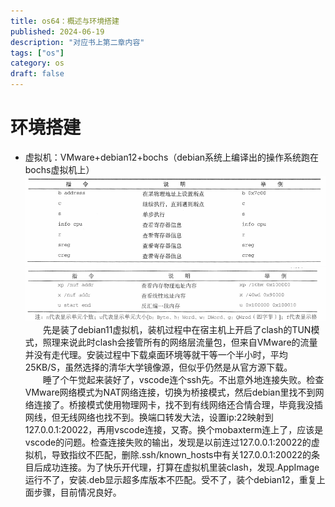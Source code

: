 ```yaml
---
title: os64：概述与环境搭建
published: 2024-06-19
description: "对应书上第二章内容"
tags: ["os"]
category: os
draft: false
---
```


# 环境搭建
- 虚拟机：VMware+debian12+bochs（debian系统上编译出的操作系统跑在bochs虚拟机上）<br>
![alt text](image.png)
![alt text](image-1.png)<br>
&emsp;&emsp;先是装了debian11虚拟机，装机过程中在宿主机上开启了clash的TUN模式，照理来说此时clash会接管所有的网络层流量包，但来自VMware的流量并没有走代理。安装过程中下载桌面环境等就干等一个半小时，平均25KB/S，虽然选择的清华大学镜像源，但似乎仍然是从官方源下载。<br>
&emsp;&emsp;睡了个午觉起来装好了，vscode连个ssh先。不出意外地连接失败。检查VMware网络模式为NAT网络连接，切换为桥接模式，然后debian里找不到网络连接了。桥接模式使用物理网卡，找不到有线网络还合情合理，毕竟我没插网线，但无线网络也找不到。换端口转发大法，设置ip:22映射到127.0.0.1:20022，再用vscode连接，又寄。换个mobaxterm连上了，应该是vscode的问题。检查连接失败的输出，发现是以前连过127.0.0.1:20022的虚拟机，导致指纹不匹配，删除.ssh/known_hosts中有关127.0.0.1:20022的条目后成功连接。为了快乐开代理，打算在虚拟机里装clash，发现.AppImage运行不了，安装.deb显示超多库版本不匹配。受不了，装个debian12，重复上面步骤，目前情况良好。